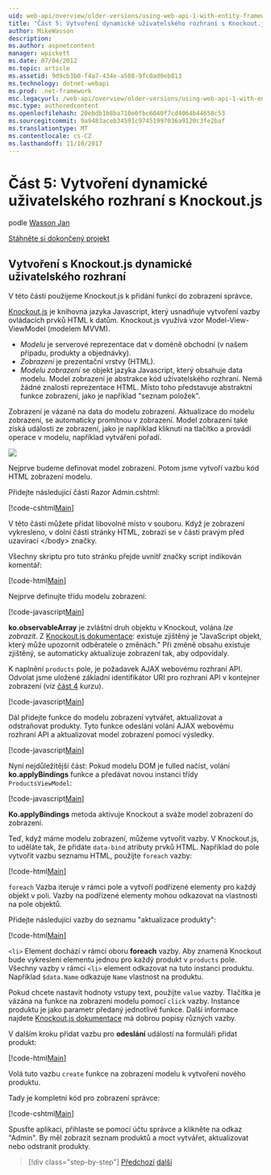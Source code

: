 ```yaml
---
uid: web-api/overview/older-versions/using-web-api-1-with-entity-framework-5/using-web-api-with-entity-framework-part-5
title: "Část 5: Vytvoření dynamické uživatelského rozhraní s Knockout.js | Microsoft Docs"
author: MikeWasson
description: 
ms.author: aspnetcontent
manager: wpickett
ms.date: 07/04/2012
ms.topic: article
ms.assetid: 9d9cb3b0-f4a7-434e-a508-9fc0ad0eb813
ms.technology: dotnet-webapi
ms.prod: .net-framework
msc.legacyurl: /web-api/overview/older-versions/using-web-api-1-with-entity-framework-5/using-web-api-with-entity-framework-part-5
msc.type: authoredcontent
ms.openlocfilehash: 20ebdb1b8ba710e0fbc6040f7cd4064b44658c53
ms.sourcegitcommit: 9a9483aceb34591c97451997036a9120c3fe2baf
ms.translationtype: MT
ms.contentlocale: cs-CZ
ms.lasthandoff: 11/10/2017
---
```

<a name="part-5-creating-a-dynamic-ui-with-knockoutjs"></a>Část 5: Vytvoření dynamické uživatelského rozhraní s Knockout.js
====================
podle [Wasson Jan](https://github.com/MikeWasson)

[Stáhněte si dokončený projekt](http://code.msdn.microsoft.com/ASP-NET-Web-API-with-afa30545)

## <a name="creating-a-dynamic-ui-with-knockoutjs"></a>Vytvoření s Knockout.js dynamické uživatelského rozhraní

V této části použijeme Knockout.js k přidání funkcí do zobrazení správce.

[Knockout.js](http://knockoutjs.com/) je knihovna jazyka Javascript, který usnadňuje vytvoření vazby ovládacích prvků HTML k datům. Knockout.js využívá vzor Model-View-ViewModel (modelem MVVM).

- *Modelu* je serverové reprezentace dat v doméně obchodní (v našem případu, produkty a objednávky).
- *Zobrazení* je prezentační vrstvy (HTML).
- *Modelu zobrazení* se objekt jazyka Javascript, který obsahuje data modelu. Model zobrazení je abstrakce kód uživatelského rozhraní. Nemá žádné znalosti reprezentace HTML. Místo toho představuje abstraktní funkce zobrazení, jako je například "seznam položek".

Zobrazení je vázané na data do modelu zobrazení. Aktualizace do modelu zobrazení, se automaticky promítnou v zobrazení. Model zobrazení také získá události ze zobrazení, jako je například kliknutí na tlačítko a provádí operace v modelu, například vytváření pořadí.

![](using-web-api-with-entity-framework-part-5/_static/image1.png)

Nejprve budeme definovat model zobrazení. Potom jsme vytvoří vazbu kód HTML zobrazení modelu.

Přidejte následující části Razor Admin.cshtml:

[!code-cshtml[Main](using-web-api-with-entity-framework-part-5/samples/sample1.cshtml)]

V této části můžete přidat libovolné místo v souboru. Když je zobrazení vykresleno, v dolní části stránky HTML, zobrazí se v části pravým před uzavírací &lt;/body&gt; značky.

Všechny skriptu pro tuto stránku přejde uvnitř značky script indikován komentář:

[!code-html[Main](using-web-api-with-entity-framework-part-5/samples/sample2.html)]

Nejprve definujte třídu modelu zobrazení:

[!code-javascript[Main](using-web-api-with-entity-framework-part-5/samples/sample3.js)]

**ko.observableArray** je zvláštní druh objektu v Knockout, volána *lze zobrazit*. Z [Knockout.js dokumentace](http://knockoutjs.com/documentation/observables.html): existuje zjištěný je "JavaScript objekt, který může upozornit odběratele o změnách." Při změně obsahu existuje zjištěný, se automaticky aktualizuje zobrazení tak, aby odpovídaly.

K naplnění `products` pole, je požadavek AJAX webovému rozhraní API. Odvolat jsme uložené základní identifikátor URI pro rozhraní API v kontejner zobrazení (viz [část 4](using-web-api-with-entity-framework-part-4.md) kurzu).

[!code-javascript[Main](using-web-api-with-entity-framework-part-5/samples/sample4.js?highlight=5)]

Dál přidejte funkce do modelu zobrazení vytvářet, aktualizovat a odstraňovat produkty. Tyto funkce odeslání volání AJAX webovému rozhraní API a aktualizovat model zobrazení pomocí výsledky.

[!code-javascript[Main](using-web-api-with-entity-framework-part-5/samples/sample5.js?highlight=7)]

Nyní nejdůležitější část: Pokud modelu DOM je fulled načíst, volání **ko.applyBindings** funkce a předávat novou instanci třídy `ProductsViewModel`:

[!code-javascript[Main](using-web-api-with-entity-framework-part-5/samples/sample6.js)]

**Ko.applyBindings** metoda aktivuje Knockout a sváže model zobrazení do zobrazení.

Teď, když máme modelu zobrazení, můžeme vytvořit vazby. V Knockout.js, to uděláte tak, že přidáte `data-bind` atributy prvků HTML. Například do pole vytvořit vazbu seznamu HTML, použijte `foreach` vazby:

[!code-html[Main](using-web-api-with-entity-framework-part-5/samples/sample7.html?highlight=1)]

`foreach` Vazba iteruje v rámci pole a vytvoří podřízené elementy pro každý objekt v poli. Vazby na podřízené elementy mohou odkazovat na vlastnosti na pole objektů.

Přidejte následující vazby do seznamu "aktualizace produkty":

[!code-html[Main](using-web-api-with-entity-framework-part-5/samples/sample8.html)]

`<li>` Element dochází v rámci oboru **foreach** vazby. Aby znamená Knockout bude vykreslení elementu jednou pro každý produkt v `products` pole. Všechny vazby v rámci `<li>` element odkazovat na tuto instanci produktu. Například `$data.Name` odkazuje `Name` vlastnost na produktu.

Pokud chcete nastavit hodnoty vstupy text, použijte `value` vazby. Tlačítka je vázána na funkce na zobrazení modelu pomocí `click` vazby. Instance produktu je jako parametr předaný jednotlivé funkce. Další informace najdete [Knockout.js dokumentace](http://knockoutjs.com/documentation/observables.html) má dobrou popisy různých vazby.

V dalším kroku přidat vazbu pro **odeslání** událostí na formuláři přidat produkt:

[!code-html[Main](using-web-api-with-entity-framework-part-5/samples/sample9.html)]

Volá tuto vazbu `create` funkce na zobrazení modelu k vytvoření nového produktu.

Tady je kompletní kód pro zobrazení správce:

[!code-cshtml[Main](using-web-api-with-entity-framework-part-5/samples/sample10.cshtml)]

Spusťte aplikaci, přihlaste se pomocí účtu správce a klikněte na odkaz "Admin". By měl zobrazit seznam produktů a moct vytvářet, aktualizovat nebo odstranit produkty.

>[!div class="step-by-step"]
[Předchozí](using-web-api-with-entity-framework-part-4.md)
[další](using-web-api-with-entity-framework-part-6.md)
